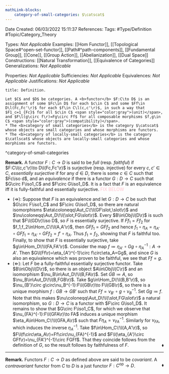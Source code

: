```yaml
---
mathLink-blocks:
    category-of-small-categories: $\catscat$
---
```


<div class="topSpace"></div>

Date Created: 06/03/2022 15:11:37
References:
Tags: #Type/Definition #Topic/Category_Theory

Types: <i>Not Applicable</i>
Examples: [[Hom Functor]], [[Topological Space#^open-set-functor]], [[Path#^path-components]], [[Fundamental Group]], [[Cone]], [[Group Action]], [[Abelianization]], [[Dual Space]]
Constructions: [[Natural Transformation]], [[Equivalence of Categories]]
Generalizations: <i>Not Applicable</i>

Properties: <i>Not Applicable</i>
Sufficiencies: <i>Not Applicable</i>
Equivalences: <i>Not Applicable</i>
Justifications: <i>Not Applicable</i>

``` ad-Definition
title: Definition.

Let $C$ and $D$ be categories. A <b>functor</b> $F:C\to D$ is an assignment of some $Fc\in D$ for each $c\in C$ and some $Ff\in D\l(Fc,Fc'\r)$ for each $f\in C\l(c,c'\r)$, in such a way that $F1_c=1_{Fc}$ for all $c\in C$ <span style="color:gray">(unit)</span>, and $F\l(g\circ f\r)=Fg\circ Ff$ for all composable morphisms $f,g\in C$ <span style="color:gray">(compatibility)</span>.
* The <b>category of small categories</b> is the category $\catscat$ whose objects are small categories and whose morphisms are functors.
* The <b>category of locally-small categories</b> is the category $\catlscat$ whose objects are locally-small categories and whose morphisms are functors.

```
^category-of-small-categories

<b>Remark.</b> A functor $F:C\to D$ is said to be <i>full</i> (resp. <i>faithful</i>) if $F:C\l(c,c'\r)\to D\l(Fc,Fc'\r)$ is surjective (resp. injective) for every $c,c'\in C$, <i>essentially surjective</i> if for any $d\in D$, there is some $c\in C$ such that $Fc\iso d$, and an <i>equivalence</i> if there is a functor $G:D\to C$ such that $G\circ F\iso1_C$ and $F\circ G\iso1_D$. It is a fact that $F$ is an equivalence iff it is fully-faithful and essentially surjective. <span style="color:pink">FIX BELOW</span>
* ($\Rightarrow$): Suppose that $F$ is an equivalence and let $G:D\to C$ be such that $G\circ F\iso1_C$ and $F\circ G\iso1_D$, so there are natural isomorphisms $\eta\coloneqq\Aut_C\!\l(GF\slot,\slot\r)$ and $\nu\coloneqq\Aut_D\!\l(\slot,FG\slot\r)$. Every $B\in\Obj\l(D\r)$ is such that $F\l(GD\r)\iso D$, so $F$ is essentially surjective. If $Ff_1=Ff_2$ for $f_1,f_2\in\Hom_C\!\l(A,A'\r)$, then $GFf_1=GFf_2$ and hence $f_1\circ\eta_A=\eta_{A'}\circ GFf_1=\eta_{A'}\circ GFf_2=f'\circ\eta_A$. Thus $f_1=f_2$, showing that $F$ is faithful too. Finally, to show that $F$ is essentially surjective, take $g\in\Hom_D\!\l(FA,FA'\r)$. Consider the map $f\coloneqq\eta_{A'}\circ Gg\circ\eta_A^{-1}:A\to A'$. Then $G\l(Ff\r)=\eta_{A'}^{-1}\circ f\circ\eta_A=Gg$, and since $G$ is also an equivalence which was proven to be faithful, we see that $Ff=g$.
* ($\Leftarrow$): Let $F$ be a fully-faithful essentially surjective functor. Take $B\in\Obj\l(D\r)$, so there is an object $A\in\Obj\l(C\r)$ and an isomorphism $\nu_B\in\Aut_D\!\l(B,FA\r)$. Set $GB\coloneqq A$, so $\nu_B\in\Aut_D\!\l(B,FGB\r)$. Take $g\in\Hom_D\!\l(B,B'\r)$, so $\nu_{B'}\circ g\circ\nu_B^{-1}:F\l(GB\r)\to F\l(GB\r)$, so there is a unique morphism $f:GB\to GB'$ such that $Ff=\nu_{B'}\circ g\circ\nu_B^{-1}$. Set $Gg\coloneqq f$. Note that this makes $\nu\coloneqq\Aut_D\!\l(\slot,FG\slot\r)$ a natural isomorphism, so $G:D\to C$ is a functor with $F\circ G\iso1_D$. It remains to show that $G\circ F\iso1_C$, for which we observe that $\nu_{FA}^{-1}:F\l(GFA\r)\to FA$ induces a unique morphism $\eta_A\in\Hom_C\!\l(GFA,A\r)$ such that $F\eta_A=\nu_{FA}^{-1}$. Similarly for $\nu_{FA}$, which induces the inverse $\eta_A^{-1}$. Take $f\in\Hom_C\!\l(A,A'\r)$, so $F\l(f\circ\eta_A\r)=Ff\circ\nu_{FA}^{-1}$ and $F\l(\eta_{A'}\circ GFf\r)=\nu_{FA'}^{-1}\circ FGFf$. That they coincide follows from the definition of $G$, so the result follows by faithfulness of $F$.<span style="float:right;">$\blacklozenge$</span>

---

<b>Remark.</b> Functors $F:C\to D$ as defined above are said to be <i>covariant</i>. A <i>contravariant</i> functor from $C$ to $D$ is a just functor $F:C^\textrm{op}\to D$.<span style="float:right;">$\blacklozenge$</span>
